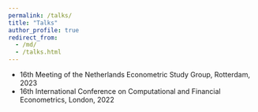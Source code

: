 ```yaml
---
permalink: /talks/
title: "Talks"
author_profile: true
redirect_from: 
  - /md/
  - /talks.html
---
```


* 16th Meeting of the Netherlands Econometric Study Group, Rotterdam, 2023
* 16th International Conference on Computational and Financial Econometrics, London, 2022